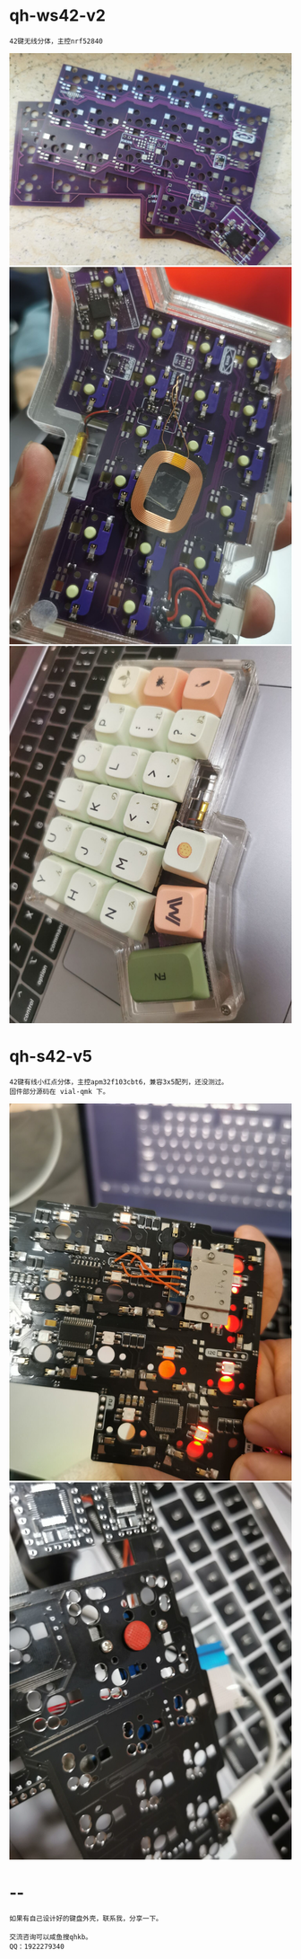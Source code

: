 # qh-ws42-v2

    42键无线分体，主控nrf52840

![qh-s42-v5-1](./resource/95fbf47df81b38d5ffda09af27d7cf83.jpg)
![qh-s42-v5-1](./resource/6e39c25d4c3b0c866c07e33bc322e8ee.jpg)
![qh-s42-v5-1](./resource/3117b1b82176140b4e3f15eea6b2a01c.jpg)

# qh-s42-v5

    42键有线小红点分体，主控apm32f103cbt6，兼容3x5配列，还没测过。
    固件部分源码在 vial-qmk 下。

![qh-s42-v5-1](./resource/57b303ff65a90bccbc7d2f47cded3296.jpg)
![qh-s42-v5-1](./resource/832246a3c5fc5421cf722bc9d253761f.jpg)

# --

    如果有自己设计好的键盘外壳，联系我，分享一下。

    交流咨询可以咸鱼搜qhkb。
    QQ：1922279340

